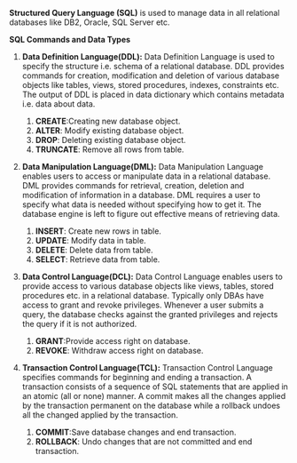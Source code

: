 **Structured Query Language (SQL)** is used to manage data in all relational databases like DB2, Oracle, SQL Server etc.

**SQL Commands and Data Types**
1. **Data Definition Language(DDL):**
Data Definition Language is used to specify the structure i.e. schema of a relational database. DDL provides commands for creation, modification and deletion of various database objects like tables, views, stored procedures, indexes, constraints etc. The output of DDL is placed in data dictionary which contains metadata i.e. data about data.
    1. **CREATE**:Creating new database object.
    2. **ALTER**: Modify existing database object.
    3. **DROP**: Deleting existing database object.
    4. **TRUNCATE**: Remove all rows from table.

2. **Data Manipulation Language(DML):**
Data Manipulation Language enables users to access or manipulate data in a relational database. DML provides commands for retrieval, creation, deletion and modification of information in a database. DML requires a user to specify what data is needed without specifying how to get it. The database engine is left to figure out effective means of retrieving data.
    1. **INSERT**: Create new rows in table.
    2. **UPDATE**: Modify data in table.
    3. **DELETE**: Delete data from table.
    4. **SELECT**: Retrieve data from table.

3. **Data Control Language(DCL):**
Data Control Language enables users to provide access to various database objects like views, tables, stored procedures etc. in a relational database. Typically only DBAs have access to grant and revoke privileges. Whenever a user submits a query, the database checks against the granted privileges and rejects the query if it is not authorized.
    1. **GRANT**:Provide access right on database.
    2. **REVOKE**: Withdraw access right on database.

4. **Transaction Control Language(TCL):**
Transaction Control Language specifies commands for beginning and ending a transaction. A transaction consists of a sequence of SQL statements that are applied in an atomic (all or none) manner. A commit makes all the changes applied by the transaction permanent on the database while a rollback undoes all the changed applied by the transaction.
    1. **COMMIT**:Save database changes and end transaction.
    2. **ROLLBACK**: Undo changes that are not committed and end transaction.